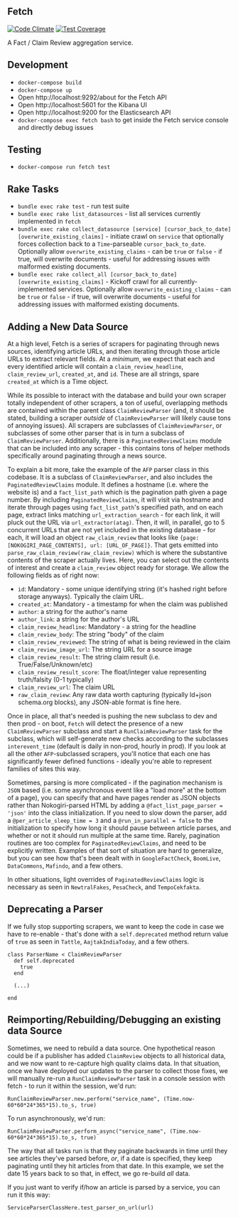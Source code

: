 ## Fetch
[![Code Climate](https://api.codeclimate.com/v1/badges/42a4437feae3058176ff/maintainability)](https://codeclimate.com/repos/5ef4a2779226cb00dd00473b/maintainability)
[![Test Coverage](https://api.codeclimate.com/v1/badges/42a4437feae3058176ff/test_coverage)](https://codeclimate.com/repos/5ef4a2779226cb00dd00473b/test_coverage)

A Fact / Claim Review aggregation service.

## Development

- `docker-compose build`
- `docker-compose up`
- Open http://localhost:9292/about for the Fetch API
- Open http://localhost:5601 for the Kibana UI
- Open http://localhost:9200 for the Elasticsearch API
- `docker-compose exec fetch bash` to get inside the Fetch service console and directly debug issues

## Testing

- `docker-compose run fetch test`

## Rake Tasks

- `bundle exec rake test` - run test suite
- `bundle exec rake list_datasources` - list all services currently implemented in `fetch`
- `bundle exec rake collect_datasource [service] [cursor_back_to_date] [overwrite_existing_claims]` - initiate crawl on `service` that optionally forces collection back to a `Time`-parseable `cursor_back_to_date`. Optionally allow `overwrite_existing_claims` - can be `true` or `false` - if true, will overwrite documents - useful for addressing issues with malformed existing documents.
- `bundle exec rake collect_all [cursor_back_to_date] [overwrite_existing_claims]` - Kickoff crawl for all currently-implemented services. Optionally allow `overwrite_existing_claims` - can be `true` or `false` - if true, will overwrite documents - useful for addressing issues with malformed existing documents.

## Adding a New Data Source

At a high level, Fetch is a series of scrapers for paginating through news sources, identifying article URLs, and then iterating through those article URLs to extract relevant fields. At a *minimum*, we expect that each and every identified article will contain a `claim_review_headline`, `claim_review_url`, `created_at`, and `id`. These are all strings, spare `created_at` which is a Time object.

While its possible to interact with the database and build your own scraper totally independent of other scrapers, a ton of useful, overlapping methods are contained within the parent class `ClaimReviewParser` (and, it should be stated, building a scraper *outside* of `ClaimReviewParser` will likely cause tons of annoying issues). All scrapers are subclasses of `ClaimReviewParser`, or subclasses of some other parser that is in turn a subclass of `ClaimReviewParser`. Additionally, there is a `PaginatedReviewClaims` module that can be included into any scraper - this contains tons of helper methods specifically around paginating through a news source. 

To explain a bit more, take the example of the `AFP` parser class in this codebase. It is a subclass of `ClaimReviewParser`, and also includes the `PaginatedReviewClaims` module. It defines a hostname (i.e. where the website is) and a `fact_list_path` which is the pagination path given a page number. By including `PaginatedReviewClaims`, it will visit via hostname and iterate through pages using `fact_list_path`'s specified path, and on each page, extract links matching `url_extraction_search` - for each link, it will pluck out the URL via `url_extractor(atag)`. Then, it will, in parallel, go to 5 concurrent URLs that are not yet included in the existing database - for each, it will load an object `raw_claim_review` that looks like `{page: [NOKOGIRI_PAGE_CONTENTS], url: [URL_OF_PAGE]}`. That gets emitted into `parse_raw_claim_review(raw_claim_review)` which is where the substantive contents of the scraper actually lives. Here, you can select out the contents of interest and create a `claim_review` object ready for storage. We allow the following fields as of right now:

- `id`: Mandatory - some unique identifying string (it's hashed right before storage anyways). Typically the claim URL.
- `created_at`: Mandatory - a timestamp for when the claim was published
- `author`: a string for the author's name
- `author_link`: a string for the author's URL
- `claim_review_headline`: Mandatory - a string for the headline
- `claim_review_body`: The string "body" of the claim
- `claim_review_reviewed`: The string of what is being reviewed in the claim
- `claim_review_image_url`: The string URL for a source image
- `claim_review_result`: The string claim result (i.e. True/False/Unknown/etc)
- `claim_review_result_score`: The float/integer value representing truth/falsity (0-1 typically)
- `claim_review_url`: The claim URL
- `raw_claim_review`: Any raw data worth capturing (typically ld+json schema.org blocks), any JSON-able format is fine here.

Once in place, all that's needed is pushing the new subclass to dev and then prod - on boot, `Fetch` will detect the presence of a new `ClaimReviewParser` subclass and start a `RunClaimReviewParser` task for the subclass, which will self-generate new checks according to the subclasses `interevent_time` (default is daily in non-prod, hourly in prod). If you look at all the other `AFP`-subclassed scrapers, you'll notice that each one has significantly fewer defined functions - ideally you're able to represent families of sites this way. 

Sometimes, parsing is more complicated - if the pagination mechanism is `JSON` based (i.e. some asynchronous event like a "load more" at the bottom of a page), you can specify that and have pages render as JSON objects rather than Nokogiri-parsed HTML by adding a `@fact_list_page_parser = 'json'` into the class initialization. If you need to slow down the parser, add a `@per_article_sleep_time = 3` and a `@run_in_parallel = false` to the initialization to specify how long it should pause between article parses, and whether or not it should run multiple at the same time. Rarely, pagination routines are too complex for `PaginatedReviewClaims`, and need to be explicitly written. Examples of that sort of situation are hard to generalize, but you can see how that's been dealt with in `GoogleFactCheck`, `BoomLive`, `DataCommons`, `Mafindo`, and a few others.

In other situations, light overrides of `PaginatedReviewClaims` logic is necessary as seen in `NewtralFakes`, `PesaCheck`, and `TempoCekfakta`. 

## Deprecating a Parser

If we fully stop supporting scrapers, we want to keep the code in case we have to re-enable - that's done with a `self.deprecated` method return value of `true` as seen in `Tattle`, `AajtakIndiaToday`, and a few others.

```
class ParserName < ClaimReviewParser
  def self.deprecated
    true
  end

  (...)
  
end
```

## Reimporting/Rebuilding/Debugging an existing data Source

Sometimes, we need to rebuild a data source. One hypothetical reason could be if a publisher has added `ClaimReview` objects to all historical data, and we now want to re-capture high quality claims data. In that situation, once we have deployed our updates to the parser to collect those fixes, we will manually re-run a `RunClaimReviewParser` task in a console session with fetch - to run it within the session, we'd run:

```
RunClaimReviewParser.new.perform("service_name", (Time.now-60*60*24*365*15).to_s, true)
```

To run asynchronously, we'd run:
```
RunClaimReviewParser.perform_async("service_name", (Time.now-60*60*24*365*15).to_s, true)
```

The way that all tasks run is that they paginate backwards in time until they see articles they've parsed before, *or*, if a date is specified, they keep paginating until they hit articles from that date. In this example, we set the date 15 years back to so that, in effect, we go re-build *all* data.

If you just want to verify if/how an article is parsed by a service, you can run it this way:
```
ServiceParserClassHere.test_parser_on_url(url)
```
